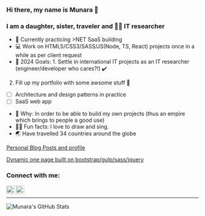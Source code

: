 ### Hi there, my name is Munara 👋

### I am a daughter, sister, traveler and 🕵️‍♀️ IT researcher 

- 🌱 Currently practicing >NET SaaS building
- :computer: Work on HTML5/CSS3/SASS/JS(Node, TS, React) projects once in a while as per client request
- 🔭 2024 Goals: 1. Settle in international IT projects as an IT researcher (engineer/developer who cares?!) ✔️
2. Fill up my portfolio with some awsome stuff 🔲
- [ ] Architecture and design patterns in practice
- [ ] SaaS web app
 
- 👊 Why: In order to be able to build my own projects (thus an empire which brings to people a good use)
- 👩‍🎤 Fun facts: I love to draw and sing.
- :earth_asia: Have travelled 34 countries around the globe

[Personal Blog Posts and profile](https://naraomur.github.io/)

[Dynamic one page built on bootstrap/gulp/sass/jquery](https://naraomur.github.io/Catalog/)

### Connect with me:

[<img align="left" alt="Munara | Github" width="22px" src="https://cdn.jsdelivr.net/npm/simple-icons@3.12.4/icons/github.svg">](https://github.com/naraomur)
[<img align="left" alt="Munara | Instagram" width="22px" src="https://cdn.jsdelivr.net/npm/simple-icons@v3/icons/instagram.svg">](https://www.instagram.com/naraomur/)

<br/>

---
<img align="left" alt="Munara's GitHub Stats" src="https://github-readme-stats.vercel.app/api?username=naraomur&show_icons=true&hide_border=true"/>


